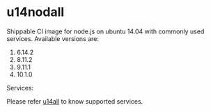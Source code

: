 u14nodall
================

Shippable CI image for node.js on ubuntu 14.04 with commonly used services. Available versions are:


  1.  6.14.2
  2.  8.11.2
  3.  9.11.1
  4.  10.1.0


Services:

Please refer [u14all](https://github.com/dry-dock/u14all) to know supported services.
